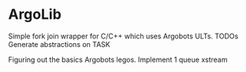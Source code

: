 # ArgoLib
Simple fork join wrapper for C/C++ which uses Argobots ULTs.
TODOs
Generate abstractions on TASK

Figuring out the basics Argobots legos.
Implement 1 queue xstream
